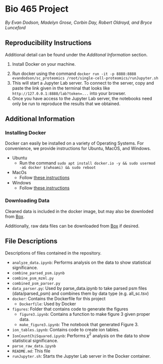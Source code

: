 # Bio 465 Project
*By Evan Dodson, Madelyn Grose, Corbin Day, Robert Oldroyd, and Bryce Lunceford*

## Reproducibility Instructions
Additional detail can be found under the *Additonal Information* section.
1. Install Docker on your machine.
<!-- 2. Clone this git repository to your machine using the command `git clone https://github.com/or-dodson/single-cell-proteomics.git`. -->
2. Run docker using the command `docker run -it -p 8888:8888 evandodson/sc_proteomics /root/single-cell-proteomics/runJupyter.sh`
3. This will start a Jupyter Lab server. To connect to the server, copy and paste the link given in the terminal that looks like `http://127.0.0.1:8888/lab?token=...` into your browser.
4. Once you have access to the Jupyter Lab server, the notebooks need only be run to reproduce the results that we obtained.

## Additional Information
### Installing Docker
Docker can easily be installed on a variety of Operating Systems. For convenience, we provide instructions for Ubuntu, MacOS, and Windows.
* Ubuntu
    * Run the command `sudo apt install docker.io -y && sudo usermod -aG docker $(whoami) && sudo reboot`
* MacOs
    * Follow [these instructions](https://docs.docker.com/desktop/mac/install/)
* Windows
    * Follow [these instructions](https://docs.docker.com/desktop/windows/install/)

### Downloading Data
Cleaned data is included in the docker image, but may also be downloded from [Box](https://byu.box.com/s/hk9d7mnv0fmmnu1y5vzyj86yn15a3toq).

Additionally, raw data files can be downloaded from [Box](https://byu.box.com/s/rnnvt0jyq5r60h3va8mbs14zejh8enag) if desired.

## File Descriptions
Descriptions of files contained in the repository.
* `analyze_data.ipynb`: Performs analysis on the data to show statistical significance.
* `combine_parsed_psm.ipynb`
* `combine_psm_mzml.py`
* `combined_psm_parser.py`
* `data_parser.py`: Used by parse_data.ipynb to take parsed psm files (data/parsed_psm) and combines them by data type (e.g. all_sc.tsv)
* `docker`: Contains the Dockerfile for this project
    * `Dockerfile`: Used by Docker
* `figures`: Folder that contains code to generate the figures
    * `figure3.ipynb`: Contains a function to make figure 3 given proper data.
    * `make_figure3.ipynb`: The notebook that generated Figure 3.
* `ion_tables.ipynb`: Contains code to create ion tables.
* `IonCountChiSquared.ipynb`: Performs $\chi^2$ analysis on the data to show statistical significance.
* `parse_raw_data.ipynb`
* `README.md`: This file
* `runJupyter.sh`: Starts the Jupyter Lab server in the Docker container.
